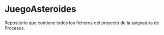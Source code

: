 # JuegoAsteroides
Repositorio que contiene todos los ficheros del proyecto de la asignatura de Procesos.
